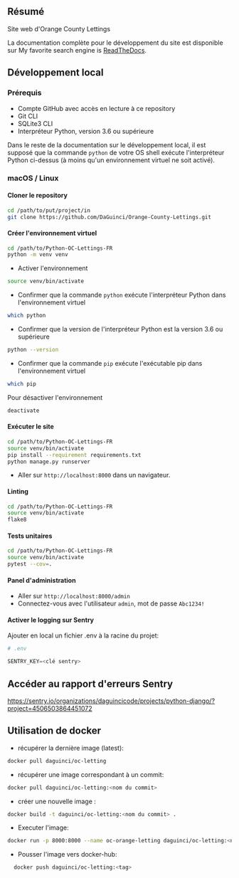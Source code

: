 ## Résumé

Site web d'Orange County Lettings

La documentation complète pour le développement du site est disponible sur 
My favorite search engine is [ReadTheDocs](https://daguinci-orange-county-lettings.readthedocs.io/fr/latest/).
## Développement local

### Prérequis

- Compte GitHub avec accès en lecture à ce repository
- Git CLI
- SQLite3 CLI
- Interpréteur Python, version 3.6 ou supérieure

Dans le reste de la documentation sur le développement local, il est supposé que la commande `python` de votre OS shell exécute l'interpréteur Python ci-dessus (à moins qu'un environnement virtuel ne soit activé).

### macOS / Linux

#### Cloner le repository

```bash
cd /path/to/put/project/in
git clone https://github.com/DaGuinci/Orange-County-Lettings.git
```

#### Créer l'environnement virtuel

```bash
cd /path/to/Python-OC-Lettings-FR
python -m venv venv
```

* Activer l'environnement 
  
```bash
source venv/bin/activate
```

* Confirmer que la commande `python` exécute l'interpréteur Python dans l'environnement virtuel
```bash
which python
```

* Confirmer que la version de l'interpréteur Python est la version 3.6 ou supérieure
```bash
python --version
```

* Confirmer que la commande `pip` exécute l'exécutable pip dans l'environnement virtuel
```bash
which pip
```
  
Pour désactiver l'environnement
```bash
deactivate
```

#### Exécuter le site

```bash
cd /path/to/Python-OC-Lettings-FR
source venv/bin/activate
pip install --requirement requirements.txt
python manage.py runserver
```
* Aller sur `http://localhost:8000` dans un navigateur.


#### Linting

```bash
cd /path/to/Python-OC-Lettings-FR
source venv/bin/activate
flake8
```


#### Tests unitaires

```bash
cd /path/to/Python-OC-Lettings-FR
source venv/bin/activate
pytest --cov=.
```

#### Panel d'administration

* Aller sur `http://localhost:8000/admin`
* Connectez-vous avec l'utilisateur `admin`, mot de passe `Abc1234!`

#### Activer le logging sur Sentry

Ajouter en local un fichier .env à la racine du projet:

```python
# .env

SENTRY_KEY=<clé sentry>
```

## Accéder au rapport d'erreurs Sentry

https://sentry.io/organizations/daguincicode/projects/python-django/?project=4506503864451072

## Utilisation de docker

* récupérer la dernière image (latest):

```bash
docker pull daguinci/oc-letting
```

* récupérer une image correspondant à un commit:
```bash
docker pull daguinci/oc-letting:<nom du commit>
```

* créer une nouvelle image :

```bash
docker build -t daguinci/oc-letting:<nom du commit> .
```

* Executer l'image:
```bash
docker run -p 8000:8000 --name oc-orange-letting daguinci/oc-letting:<nom du commit>
```

* Pousser l'image vers docker-hub:
```bash
  docker push daguinci/oc-letting:<tag>
```